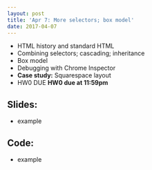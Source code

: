```yaml
---
layout: post
title: 'Apr 7: More selectors; box model'
date: 2017-04-07
---
```


- HTML history and standard HTML
- Combining selectors; cascading; inheritance
- Box model
- Debugging with Chrome Inspector
- **Case study:** Squarespace layout
- <span class="label">HW0 DUE</span> **HW0 due at 11:59pm**

<!--more-->

## Slides:
- example

## Code:
- example
